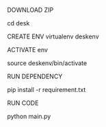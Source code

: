 DOWNLOAD ZIP

cd desk

CREATE ENV
virtualenv deskenv


ACTIVATE env 

source deskenv/bin/activate

RUN DEPENDENCY

pip install -r requirement.txt

RUN CODE 
 
python main.py 